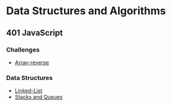 # Data Structures and Algorithms
## 401 JavaScript

### Challenges
* [Array-reverse](Challenges/arrayReverse/README.md)

### Data Structures
* [Linked-List](Data-Structures/LinkedList/README.md)
* [Stacks and Queues](Data-Structures/stacksAndQueues/README.md)
